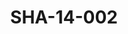 ---
pid: SHA-14-002
title: SHA-14-002
language: en
original_label: 
rights: Sharhabil Ahmed
location_of_original: Sharhabil Ahmed
photographer_or_studio: 
scanned_from: photograph 8.9 by 13.9
_date: '1965'
location: Tunisia
description: Hassan Saroji
additional_notes: 
permission_display: 'yes'
on_server: 'no'
on_website: 'no'
permalink: /photopages/en/SHA-14-002
layout: photo-page
---